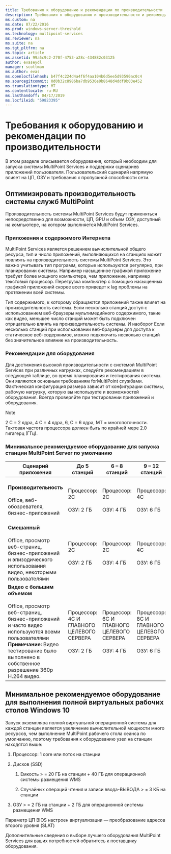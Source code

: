 ```yaml
---
title: Требования к оборудованию и рекомендации по производительности
description: Требования к оборудованию и производительности и рекомендации по MultiPoint Services
ms.custom: na
ms.date: 07/22/2016
ms.prod: windows-server-threshold
ms.technology: multipoint-services
ms.reviewer: na
ms.suite: na
ms.tgt_pltfrm: na
ms.topic: article
ms.assetid: 99a5c9c2-270f-4753-a28c-434882c03125
author: evaseydl
manager: scottman
ms.author: evas
ms.openlocfilehash: b47f4c224d4a4f6f4aa104b6d5ee5d93590ac0c4
ms.sourcegitcommit: 0d0b32c8986ba7db9536e0b8648d4ddf9b03e452
ms.translationtype: MT
ms.contentlocale: ru-RU
ms.lasthandoff: 04/17/2019
ms.locfileid: "59823395"
---
```

# <a name="hardware-requirements-and-performance-recommendations"></a>Требования к оборудованию и рекомендации по производительности
В этом разделе описывается оборудования, который необходим для запуска системы MultiPoint Services и поддержки сценариев приложений пользователя. Пользовательский сценарий напрямую влияет на ЦП, ОЗУ и требования к пропускной способности сети.  

## <a name="optimize-multipoint-services-system-performance"></a>Оптимизировать производительность системы служб MultiPoint  
Производительность системы MultiPoint Services будут применяться непосредственно для возможности, ЦП, GPU и объем ОЗУ, доступный на компьютере, на котором выполняется MultiPoint Services.  
  
### <a name="applications-and-internet-content"></a>Приложения и содержимого Интернета  
MultiPoint Services является решением вычислительной общего ресурса, тип и число приложений, выполняющихся на станциях может повлиять на производительность системы MultiPoint Services. Это важно учитывать тип программ, которые используются регулярно, при планировании системы. Например насыщенное графикой приложение требует более мощного компьютера, чем приложение, например текстовый процессор. Перегрузка компьютер с помощью насыщенных графикой приложений скорее всего приведет к lag проблемы на протяжении всей системы.  
  
Тип содержимого, к которому обращаются приложений также влияет на производительность системы. Если несколько станций доступ с использованием веб-браузеры мультимедийного содержимого, такие как видео, меньшее число станций может быть подключен отрицательно влиять на производительность системы. И наоборот Если несколько станций при использовании веб-браузеры для доступа к статическое веб-содержимое, можно подключить несколько станций без значительное влияние на производительность.  
  
### <a name="hardware-recommendations"></a>Рекомендации для оборудования  
Для достижения высокой производительности с системой MultiPoint Services при различных нагрузках, следуйте рекомендациям в следующей таблице, во время планирования и тестирования системы. Они являются основным требованиям forMultiPoint службами. Фактическая конфигурация размера зависит от конфигурации системы, рабочую нагрузку, которую вы используете и возможностей оборудования. Всегда проверяйте при тестировании приложений и оборудования.  
  
> [!NOTE]  
> 2 C = 2 ядра, 4 C = 4 ядра, 6, C = 6 ядра, MT = многопоточности. Тактовая частота процессора должен быть по крайней мере 2.0 гигагерц (ГГц).  
  
### <a name="minimum-recommended-hardware-for-running-default-multipoint-server-stations"></a>Минимальное рекомендуемое оборудование для запуска станции MultiPoint Server по умолчанию  
  
|Сценарий приложения|До 5 станций|6 – 8 станций|9 – 12 станций|13-16 станций|17-20 станций|21-24 станций|  
|------------------------|----------------------|-------------------|------------------|-------------------|-------------------|-----------------|  
|**Производительность**<br /><br />Office, веб-обозревателя, бизнес-приложений|Процессор: 2C<br /><br />ОЗУ: 2 ГБ|Процессор: 2C<br /><br />ОЗУ: 4 ГБ|Процессор: 4C<br /><br />ОЗУ: 6 ГБ|Процессор: 4C<br /><br />ОЗУ: 8 ГБ|Процессор: 4C и главного целевого сервера или 6C<br /><br />ОЗУ: 10 ГБ| Процессор: 6C И ГЛАВНОГО ЦЕЛЕВОГО СЕРВЕРА<br /><br />ОЗУ: 12 ГБ|
|**Смешанный**<br /><br />Office, просмотр веб-страниц, бизнес-приложений и эпизодического использования видео, некоторыми пользователями|Процессор: 2C<br /><br />ОЗУ: 2 ГБ|Процессор: 2C<br /><br />ОЗУ: 4 ГБ|Процессор: 4C<br /><br />ОЗУ: 6 ГБ|Процессор: 4C и главного целевого сервера или 6C<br /><br />ОЗУ: 8 ГБ|Процессор: 6C И ГЛАВНОГО ЦЕЛЕВОГО СЕРВЕРА<br /><br />ОЗУ: 10 ГБ| Процессор: 6C И ГЛАВНОГО ЦЕЛЕВОГО СЕРВЕРА<br /><br />ОЗУ: 12 ГБ| 
|**Видео с большим объемом**<br /><br />Office, просмотр веб-страниц, бизнес-приложений и часто видео используются всеми пользователями **Примечание:** Видео тестирование было выполнено в собственное разрешение 360p H.264 видео.|Процессор: 4C И ГЛАВНОГО ЦЕЛЕВОГО СЕРВЕРА<br /><br />ОЗУ: 2 ГБ|Процессор: 6C И ГЛАВНОГО ЦЕЛЕВОГО СЕРВЕРА<br /><br />ОЗУ: 4 ГБ|Процессор: 8C И ГЛАВНОГО ЦЕЛЕВОГО СЕРВЕРА<br /><br />ОЗУ: 6 ГБ|Процессор: 12C+MT<br /><br />ОЗУ: 8 ГБ|Процессор: 16C И ГЛАВНОГО ЦЕЛЕВОГО СЕРВЕРА<br /><br />ОЗУ: 10 ГБ<br /><br />-Тонкого клиента: RemoteFX<br />-Не рекомендуется видео USB| Процессор: 20C И ГЛАВНОГО ЦЕЛЕВОГО СЕРВЕРА<br /><br />ОЗУ: 12 ГБ<br /><br />-Тонкого клиента: RemoteFX<br />-Не рекомендуется видео USB|   
  
## <a name="minimum-recommended-hardware-for-running-full-windows-10-virtual-desktops"></a>Минимальное рекомендуемое оборудование для выполнения полной виртуальных рабочих столов Windows 10  
Запуск экземпляра полной виртуальной операционной системы для каждой станции является увеличение вычислительной мощности много ресурсов, чем выполнение MultiPoint рабочего стола сеанса по умолчанию, поэтому требования к оборудованию узел на станции находятся выше:  
  
1.  Процессор: 1 core или поток на станции  
  
2.  Дисков (SSD)  
  
    1.  Емкость > = 20 ГБ на станции + 40 ГБ для операционной системы размещения WMS  
  
    2.  Случайных операций чтения и записи ввода-ВЫВОДА > = 3 КБ на станции  
  
3.  ОЗУ > = 2 ГБ на станции + 2 ГБ для операционной системы размещения WMS  
  
Параметр ЦП BIOS настроен виртуализации — преобразование адресов второго уровня (SLAT)  
  
Дополнительные сведения о выборе лучшего оборудования MultiPoint Services для ваших потребностей обратитесь к поставщику оборудования.  